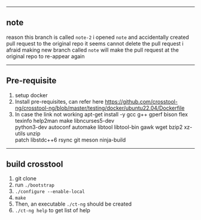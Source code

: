 -------------
note
-------------
reason this branch is called `note-2`
i opened `note` and accidentally created pull request to the original repo
it seems cannot delete the pull request
i afraid making new branch called `note` will make the pull request at the original repo to re-appear again

-------------
Pre-requisite
-------------
1. setup docker
2. Install pre-requisites, can refer here https://github.com/crosstool-ng/crosstool-ng/blob/master/testing/docker/ubuntu22.04/Dockerfile
3. In case the link not working
apt-get install -y gcc g++ gperf bison flex texinfo help2man make libncurses5-dev \
    python3-dev autoconf automake libtool libtool-bin gawk wget bzip2 xz-utils unzip \
    patch libstdc++6 rsync git meson ninja-build

-------------
build crosstool
-------------
1. git clone
2. run `./bootstrap`
3. `./configure --enable-local`
4. `make`
5. Then, an executable `./ct-ng` should be created
6. `./ct-ng help` to get list of help

